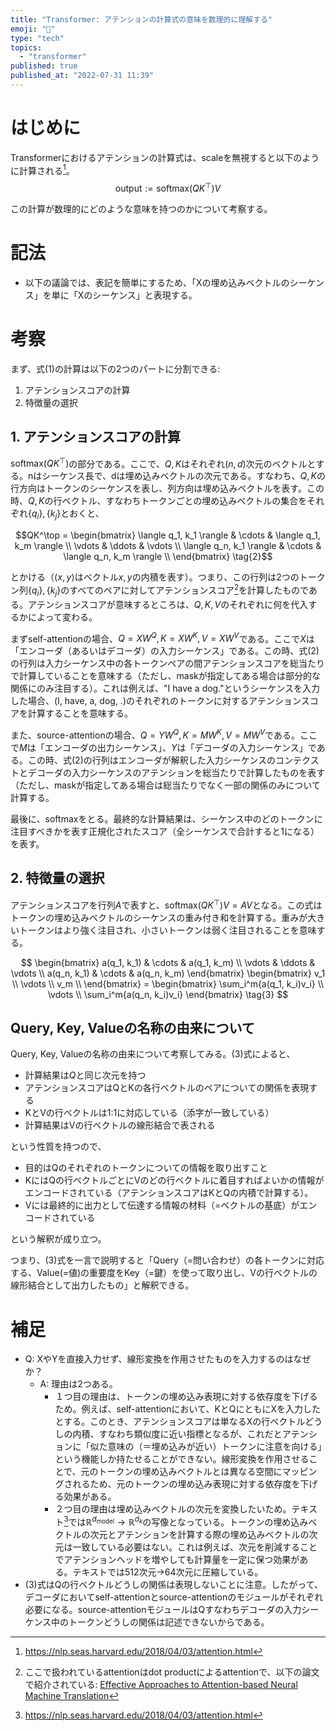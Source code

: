 ```yaml
---
title: "Transformer: アテンションの計算式の意味を数理的に理解する"
emoji: "🐷"
type: "tech"
topics:
  - "transformer"
published: true
published_at: "2022-07-31 11:39"
---
```


# はじめに

Transformerにおけるアテンションの計算式は、scaleを無視すると以下のように計算される[^2]。
$$\text{output} := \text{softmax}(QK^\top) \tag{1}V$$

この計算が数理的にどのような意味を持つのかについて考察する。

[^2]: https://nlp.seas.harvard.edu/2018/04/03/attention.html

# 記法

* 以下の議論では、表記を簡単にするため、「Xの埋め込みベクトルのシーケンス」を単に「Xのシーケンス」と表現する。

# 考察

まず、式(1)の計算は以下の2つのパートに分割できる:

1. アテンションスコアの計算
2. 特徴量の選択

## 1. アテンションスコアの計算

$\text{softmax}(QK^\top)$の部分である。ここで、$Q, K$はそれぞれ$(n, d)$次元のベクトルとする。nはシーケンス長で、dは埋め込みベクトルの次元である。すなわち、$Q, K$の行方向はトークンのシーケンスを表し、列方向は埋め込みベクトルを表す。この時、$Q, K$の行ベクトル、すなわちトークンごとの埋め込みベクトルの集合をそれぞれ$\{q_i\}, \{k_j\}$とおくと、

$$QK^\top = \begin{bmatrix}
\langle q_1, k_1 \rangle & \cdots & \langle q_1, k_m \rangle \\
\vdots & \ddots & \vdots \\
\langle q_n, k_1 \rangle & \cdots & \langle q_n, k_m \rangle \\
\end{bmatrix} \tag{2}$$

とかける（$\langle x, y \rangle$はベクトル$x, y$の内積を表す）。つまり、この行列は2つのトークン列$\{q_i\}, \{k_j\}$のすべてのペアに対してアテンションスコア[^1]を計算したものである。アテンションスコアが意味するところは、$Q, K, V$のそれぞれに何を代入するかによって変わる。

[^1]: ここで扱われているattentionはdot productによるattentionで、以下の論文で紹介されている: [Effective Approaches to Attention-based Neural Machine Translation](https://arxiv.org/abs/1508.04025)

まずself-attentionの場合、$Q=XW^Q, K=XW^K, V=XW^V$である。ここで$X$は「エンコーダ（あるいはデコーダ）の入力シーケンス」である。この時、式(2)の行列は入力シーケンス中の各トークンペアの間アテンションスコアを総当たりで計算していることを意味する（ただし、maskが指定してある場合は部分的な関係にのみ注目する）。これは例えば、"I have a dog."というシーケンスを入力した場合、(I, have, a, dog, .)のそれぞれのトークンに対するアテンションスコアを計算することを意味する。

また、source-attentionの場合、$Q=YW^Q, K=MW^K, V=MW^V$である。ここで$M$は「エンコーダの出力シーケンス」、$Y$は「デコーダの入力シーケンス」である。この時、式(2)の行列はエンコーダが解釈した入力シーケンスのコンテクストとデコーダの入力シーケンスのアテンションを総当たりで計算したものを表す（ただし、maskが指定してある場合は総当たりでなく一部の関係のみについて計算する。

最後に、softmaxをとる。最終的な計算結果は、シーケンス中のどのトークンに注目すべきかを表す正規化されたスコア（全シーケンスで合計すると1になる）を表す。

## 2. 特徴量の選択

アテンションスコアを行列$A$で表すと、$\text{softmax}(QK^\top)V=AV$となる。この式はトークンの埋め込みベクトルのシーケンスの重み付き和を計算する。重みが大きいトークンはより強く注目され、小さいトークンは弱く注目されることを意味する。

$$
\begin{bmatrix}
a(q_1, k_1) & \cdots & a(q_1, k_m) \\
\vdots & \ddots & \vdots \\
a(q_n, k_1) & \cdots & a(q_n, k_m)
\end{bmatrix}
\begin{bmatrix}
v_1 \\
\vdots \\
v_m \\
\end{bmatrix}
= \begin{bmatrix}
\sum_i^m{a(q_1, k_i)v_i} \\
\vdots \\
\sum_i^m{a(q_n, k_i)v_i}
\end{bmatrix} \tag{3}
$$

## Query, Key, Valueの名称の由来について

Query, Key, Valueの名称の由来について考察してみる。(3)式によると、

* 計算結果は$Q$と同じ次元を持つ
* アテンションスコアはQとKの各行ベクトルのペアについての関係を表現する
* KとVの行ベクトルは1:1に対応している（添字が一致している）
* 計算結果はVの行ベクトルの線形結合で表される

という性質を持つので、

* 目的はQのそれぞれのトークンについての情報を取り出すこと
* KにはQの行ベクトルごとにVのどの行ベクトルに着目すればよいかの情報がエンコードされている（アテンションスコアはKとQの内積で計算する）。
* Vには最終的に出力として伝達する情報の材料（=ベクトルの基底）がエンコードされている

という解釈が成り立つ。

つまり、(3)式を一言で説明すると「Query（=問い合わせ）の各トークンに対応する、Value(=値)の重要度をKey（=鍵）を使って取り出し、Vの行ベクトルの線形結合として出力したもの」と解釈できる。

# 補足

* Q: XやYを直接入力せず、線形変換を作用させたものを入力するのはなぜか？
  * A: 理由は2つある。
    * １つ目の理由は、トークンの埋め込み表現に対する依存度を下げるため。例えば、self-attentionにおいて、KとQにともにXを入力したとする。このとき、アテンションスコアは単なるXの行ベクトルどうしの内積、すなわち類似度に近い指標となるが、これだとアテンションに「似た意味の（＝埋め込みが近い）トークンに注意を向ける」という機能しか持たせることができない。線形変換を作用させることで、元のトークンの埋め込みベクトルとは異なる空間にマッピングされるため、元のトークンの埋め込み表現に対する依存度を下げる効果がある。
    * ２つ目の理由は埋め込みベクトルの次元を変換したいため。テキスト[^2]では$\mathbb{R}^{d_\text{model}} \rightarrow \mathbb{R}^{d_k}$の写像となっている。トークンの埋め込みベクトルの次元とアテンションを計算する際の埋め込みベクトルの次元は一致している必要はない。これは例えば、次元を削減することでアテンションヘッドを増やしても計算量を一定に保つ効果がある。テキストでは512次元->64次元に圧縮している。
* (3)式はQの行ベクトルどうしの関係は表現しないことに注意。したがって、デコーダにおいてself-attentionとsource-attentionのモジュールがそれぞれ必要になる。source-attentionモジュールはQすなわちデコーダの入力シーケンス中のトークンどうしの関係は記述できないからである。
